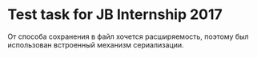 # Test task for JB Internship 2017

От способа сохранения в файл хочется расширяемость, поэтому был использован 
встроенный механизм сериализации.
